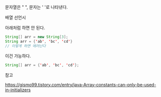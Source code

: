 문자열은 " ", 문자는 ' '로 나타낸다.



배열 선언시

아래처럼 하면 안 된다.

```java
String[] arr = new String[3];
String arr = {'ab', 'bc', 'cd'}
// 이렇게 하면 에러난다
```

이건 가능하다.

```java
String[] arr = {'ab', 'bc', 'cd'};
```



참고

https://gismo99.tistory.com/entry/java-Array-constants-can-only-be-used-in-initializers
